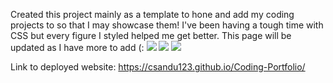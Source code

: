 Created this project mainly as a template to hone and add my coding projects to so that I may showcase them! I've been having a tough time with CSS but every figure I styled helped me get better. This page will be updated as I have more to add (:
![](../Screenshot%20(39).png)
![](../Screenshot%20(40).png)
![](../Screenshot%20(41).png)

Link to deployed website: https://csandu123.github.io/Coding-Portfolio/